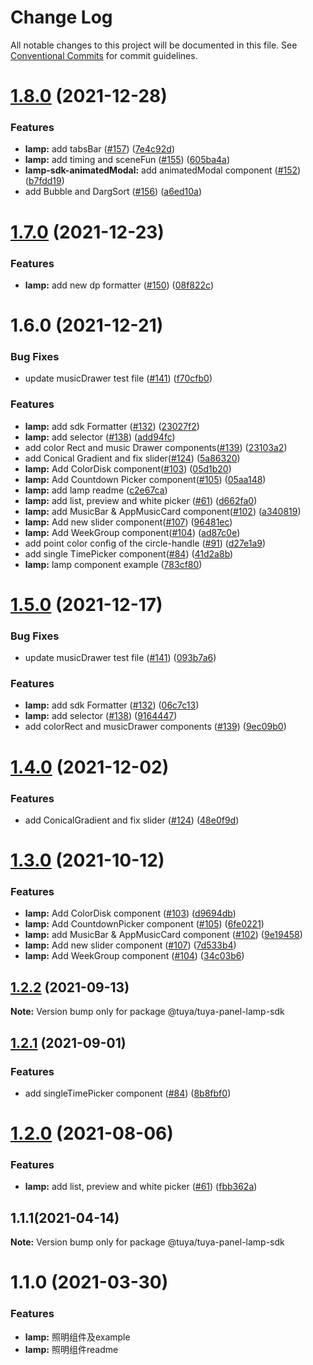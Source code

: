 # Change Log

All notable changes to this project will be documented in this file.
See [Conventional Commits](https://conventionalcommits.org) for commit guidelines.

# [1.8.0](https://github.com/tuya/tuya-panel-sdk/compare/@tuya/tuya-panel-lamp-sdk@1.7.0...@tuya/tuya-panel-lamp-sdk@1.8.0) (2021-12-28)


### Features

* **lamp:** add tabsBar ([#157](https://github.com/tuya/tuya-panel-sdk/issues/157)) ([7e4c92d](https://github.com/tuya/tuya-panel-sdk/commit/7e4c92deab6f059353096178199969ecfd7358e7))
* **lamp:** add timing and sceneFun ([#155](https://github.com/tuya/tuya-panel-sdk/issues/155)) ([605ba4a](https://github.com/tuya/tuya-panel-sdk/commit/605ba4a7ec10e9e046fd90d0cc379f07a06a0110))
* **lamp-sdk-animatedModal:** add animatedModal component ([#152](https://github.com/tuya/tuya-panel-sdk/issues/152)) ([b7fdd19](https://github.com/tuya/tuya-panel-sdk/commit/b7fdd19dac8874bb09a10a03dd631fa5ebd59ca2))
* add Bubble and DargSort ([#156](https://github.com/tuya/tuya-panel-sdk/issues/156)) ([a6ed10a](https://github.com/tuya/tuya-panel-sdk/commit/a6ed10a981e679c4ec9691b1c9d35aaca2505ab9))





# [1.7.0](https://github.com/tuya/tuya-panel-sdk/compare/@tuya/tuya-panel-lamp-sdk@1.6.0...@tuya/tuya-panel-lamp-sdk@1.7.0) (2021-12-23)


### Features

* **lamp:** add new dp formatter ([#150](https://github.com/tuya/tuya-panel-sdk/issues/150)) ([08f822c](https://github.com/tuya/tuya-panel-sdk/commit/08f822c7c10c934511848d08c73c04367dfc3341))





# 1.6.0 (2021-12-21)


### Bug Fixes

* update musicDrawer test file ([#141](https://github.com/tuya/tuya-panel-sdk/issues/141)) ([f70cfb0](https://github.com/tuya/tuya-panel-sdk/commit/f70cfb067ecd0ab54af2df110b28e30e7a85ddfb))


### Features

* **lamp:** add sdk Formatter ([#132](https://github.com/tuya/tuya-panel-sdk/issues/132)) ([23027f2](https://github.com/tuya/tuya-panel-sdk/commit/23027f20bf2a4076ccd62e964a97c361e4c78a02))
* **lamp:** add selector ([#138](https://github.com/tuya/tuya-panel-sdk/issues/138)) ([add94fc](https://github.com/tuya/tuya-panel-sdk/commit/add94fc406fd26edfd609905217d075770551edd))
* add color Rect and music Drawer components([#139](https://github.com/tuya/tuya-panel-sdk/issues/139)) ([23103a2](https://github.com/tuya/tuya-panel-sdk/commit/23103a211e562f0c1be32aedeb8a62ebad3598ca))
* add Conical Gradient and fix slider([#124](https://github.com/tuya/tuya-panel-sdk/issues/124)) ([5a86320](https://github.com/tuya/tuya-panel-sdk/commit/5a8632030044017dc35c568ed1c39a8fe4943b8e))
* **lamp:** Add ColorDisk component([#103](https://github.com/tuya/tuya-panel-sdk/issues/103)) ([05d1b20](https://github.com/tuya/tuya-panel-sdk/commit/05d1b2023559f37b18954a3797c140f9979fce6b))
* **lamp:** Add Countdown Picker component([#105](https://github.com/tuya/tuya-panel-sdk/issues/105)) ([05aa148](https://github.com/tuya/tuya-panel-sdk/commit/05aa1484f47b843091ec1b97691356dad46b3ce9))
* **lamp:** add lamp readme ([c2e67ca](https://github.com/tuya/tuya-panel-sdk/commit/c2e67ca7541cf02c2abb9868d7c2e16d558a7dc4))
* **lamp:** add list, preview and white picker ([#61](https://github.com/tuya/tuya-panel-sdk/issues/61)) ([d662fa0](https://github.com/tuya/tuya-panel-sdk/commit/d662fa092269c99c0354db9dfc9922e63e2111c6))
* **lamp:** add MusicBar & AppMusicCard component([#102](https://github.com/tuya/tuya-panel-sdk/issues/102)) ([a340819](https://github.com/tuya/tuya-panel-sdk/commit/a3408198127240c760171675015befce22377563))
* **lamp:** Add new slider component([#107](https://github.com/tuya/tuya-panel-sdk/issues/107)) ([96481ec](https://github.com/tuya/tuya-panel-sdk/commit/96481ec95a419a3a0ac36d72997db8e6a1d506c4))
* **lamp:** Add WeekGroup component([#104](https://github.com/tuya/tuya-panel-sdk/issues/104)) ([ad87c0e](https://github.com/tuya/tuya-panel-sdk/commit/ad87c0e52f00fada7f6d2002c548ff53b29b944c))
* add point color config of the circle-handle ([#91](https://github.com/tuya/tuya-panel-sdk/issues/91)) ([d27e1a9](https://github.com/tuya/tuya-panel-sdk/commit/d27e1a963227003dc69a04c09df59c0440d99d94))
* add single TimePicker component([#84](https://github.com/tuya/tuya-panel-sdk/issues/84)) ([41d2a8b](https://github.com/tuya/tuya-panel-sdk/commit/41d2a8b66a88e4eaf1e5179f81d72ae32838d833))
* **lamp:** lamp component example ([783cf80](https://github.com/tuya/tuya-panel-sdk/commit/783cf80bd4d2827f1bfced3325b2ac77fb1d63a8))





# [1.5.0](https://github.com/tuya/tuya-panel-sdk/compare/@tuya/tuya-panel-lamp-sdk@1.4.0...@tuya/tuya-panel-lamp-sdk@1.5.0) (2021-12-17)


### Bug Fixes

* update musicDrawer test file ([#141](https://github.com/tuya/tuya-panel-sdk/issues/141)) ([093b7a6](https://github.com/tuya/tuya-panel-sdk/commit/093b7a6c4529680f407609ba69f1ae93b44b1e95))


### Features

* **lamp:** add sdk Formatter ([#132](https://github.com/tuya/tuya-panel-sdk/issues/132)) ([06c7c13](https://github.com/tuya/tuya-panel-sdk/commit/06c7c13871461fcff11b47d8f5c1d34ef113d535))
* **lamp:** add selector ([#138](https://github.com/tuya/tuya-panel-sdk/issues/138)) ([9164447](https://github.com/tuya/tuya-panel-sdk/commit/9164447bda59ce0fc687540300badc8f57f2999c))
* add colorRect and musicDrawer components ([#139](https://github.com/tuya/tuya-panel-sdk/issues/139)) ([9ec09b0](https://github.com/tuya/tuya-panel-sdk/commit/9ec09b0659a296b52f14fc263287251557230ca6))





# [1.4.0](https://github.com/tuya/tuya-panel-sdk/compare/@tuya/tuya-panel-lamp-sdk@1.3.0...@tuya/tuya-panel-lamp-sdk@1.4.0) (2021-12-02)


### Features

* add ConicalGradient and fix slider ([#124](https://github.com/tuya/tuya-panel-sdk/issues/124)) ([48e0f9d](https://github.com/tuya/tuya-panel-sdk/commit/48e0f9d0ab9b2a9d2c8b7629bb13637cea339ac6))





# [1.3.0](https://github.com/tuya/tuya-panel-sdk/compare/@tuya/tuya-panel-lamp-sdk@1.2.2...@tuya/tuya-panel-lamp-sdk@1.3.0) (2021-10-12)


### Features

* **lamp:** Add ColorDisk component ([#103](https://github.com/tuya/tuya-panel-sdk/issues/103)) ([d9694db](https://github.com/tuya/tuya-panel-sdk/commit/d9694dbba91bf777bae20aa136276163a68a9981))
* **lamp:** Add CountdownPicker component ([#105](https://github.com/tuya/tuya-panel-sdk/issues/105)) ([6fe0221](https://github.com/tuya/tuya-panel-sdk/commit/6fe022174c828bfa486172ac5ad2927aacf9f458))
* **lamp:** add MusicBar & AppMusicCard component ([#102](https://github.com/tuya/tuya-panel-sdk/issues/102)) ([9e19458](https://github.com/tuya/tuya-panel-sdk/commit/9e19458436d38e0312f0e9c4d6521f2eb92fefde))
* **lamp:** Add new slider component  ([#107](https://github.com/tuya/tuya-panel-sdk/issues/107)) ([7d533b4](https://github.com/tuya/tuya-panel-sdk/commit/7d533b42fee6cf8286d5c72b3a657a6d5c9452b1))
* **lamp:** Add WeekGroup component ([#104](https://github.com/tuya/tuya-panel-sdk/issues/104)) ([34c03b6](https://github.com/tuya/tuya-panel-sdk/commit/34c03b6204704f71cb08c9df100791d97b992331))





## [1.2.2](https://github.com/tuya/tuya-panel-sdk/compare/@tuya/tuya-panel-lamp-sdk@1.2.1...@tuya/tuya-panel-lamp-sdk@1.2.2) (2021-09-13)

**Note:** Version bump only for package @tuya/tuya-panel-lamp-sdk





## [1.2.1](https://github.com/tuya/tuya-panel-sdk/compare/@tuya/tuya-panel-lamp-sdk@1.2.0...@tuya/tuya-panel-lamp-sdk@1.2.1) (2021-09-01)


### Features

* add singleTimePicker component ([#84](https://github.com/tuya/tuya-panel-sdk/issues/84)) ([8b8fbf0](https://github.com/tuya/tuya-panel-sdk/commit/8b8fbf04aed68e1570bcd4b339ddfd726bf45ae5))





# [1.2.0](https://github.com/tuya/tuya-panel-sdk/compare/@tuya/tuya-panel-lamp-sdk@1.1.1...@tuya/tuya-panel-lamp-sdk@1.2.0) (2021-08-06)


### Features

* **lamp:** add list, preview and white picker ([#61](https://github.com/tuya/tuya-panel-sdk/issues/61)) ([fbb362a](https://github.com/tuya/tuya-panel-sdk/commit/fbb362aba5c2204ca055d488e09e18035c0b2fc1))





## 1.1.1(2021-04-14)

**Note:** Version bump only for package @tuya/tuya-panel-lamp-sdk





# 1.1.0 (2021-03-30)


### Features

* **lamp:** 照明组件及example
* **lamp:** 照明组件readme
